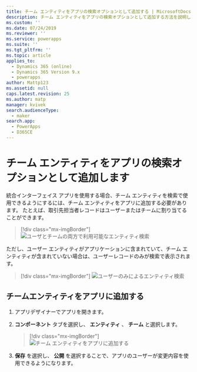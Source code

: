 ```yaml
---
title: チーム エンティティをアプリの検索オプションとして追加する | MicrosoftDocs
description: チーム エンティティをアプリの検索オプションとして追加する方法を説明します
ms.custom: ''
ms.date: 07/24/2019
ms.reviewer: ''
ms.service: powerapps
ms.suite: ''
ms.tgt_pltfrm: ''
ms.topic: article
applies_to:
  - Dynamics 365 (online)
  - Dynamics 365 Version 9.x
  - powerapps
author: Mattp123
ms.assetid: null
caps.latest.revision: 25
ms.author: matp
manager: kvivek
search.audienceType:
  - maker
search.app:
  - PowerApps
  - D365CE
---
```

# <a name="add-the-team-entity-as-a-lookup-option-in-your-app"></a>チーム エンティティをアプリの検索オプションとして追加します

統合インターフェイス アプリを使用する場合、チーム エンティティを検索で使用できるようにするには、チーム エンティティをアプリに追加する必要があります。 たとえば、取引先担当者レコードはユーザーまたはチームに割り当てることができます。  

> [!div class="mx-imgBorder"] 
> ![](media/entity-lookup-teams.png "ユーザとチームの両方で利用可能なエンティティ検索")

ただし、ユーザー エンティティがアプリケーションに含まれていて、チーム エンティティが含まれていない場合は、ユーザーレコードのみが検索で表示されます。 

> [!div class="mx-imgBorder"] 
> ![](media/entity-lookup-user-only.png "ユーザーのみによるエンティティ検索")

## <a name="add-the-team-entity-to-an-app"></a>チームエンティティをアプリに追加する

1. アプリデザイナーでアプリを開きます。 
2. **コンポーネント** タブを選択し、 **エンティティ** 、 **チーム** と選択します。    

    > [!div class="mx-imgBorder"] 
    > ![](media/add-team-entity-app.png "チーム エンティティをアプリに追加する")

3. **保存** を選択し、 **公開** を選択することで、アプリのユーザーが変更内容を使用できるようになります。   

